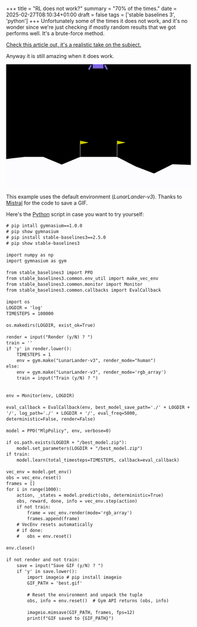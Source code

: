 +++
title = "RL does not work?"
summary = "70% of the times."
date = 2025-02-27T08:10:34+01:00
draft = false
tags = ['stable baselines 3', 'python']
+++
Unfortunately some of the times it does not work, and it's no wonder since we're just checking if mostly random results that we got performs well. It's a brute-force method.

[Check this article out, it's a realistic take on the subject.](https://www.alexirpan.com/2018/02/14/rl-hard.html)

Anyway it is still amazing when it does work.

![A mostly working example.](best2.gif)

This example uses the default environment (*LunarLander-v3*). Thanks to [Mistral](https://chat.mistral.ai/chat) for the code to save a GIF.

Here's the [Python](https://www.python.org/) script in case you want to try yourself:

```
# pip intall gymnasium==1.0.0
# pip show gymnasium
# pip install stable-baselines3==2.5.0
# pip show stable-baselines3

import numpy as np
import gymnasium as gym

from stable_baselines3 import PPO
from stable_baselines3.common.env_util import make_vec_env
from stable_baselines3.common.monitor import Monitor
from stable_baselines3.common.callbacks import EvalCallback

import os
LOGDIR = 'log'
TIMESTEPS = 100000

os.makedirs(LOGDIR, exist_ok=True)

render = input("Render (y/N) ? ")
train = ''
if 'y' in render.lower():
    TIMESTEPS = 1
    env = gym.make("LunarLander-v3", render_mode="human")
else:
    env = gym.make("LunarLander-v3", render_mode='rgb_array')
    train = input("Train (y/N) ? ")
    
                             
env = Monitor(env, LOGDIR)

eval_callback = EvalCallback(env, best_model_save_path='./' + LOGDIR + '/', log_path='./' + LOGDIR + '/', eval_freq=5000, deterministic=False, render=False)

model = PPO("MlpPolicy", env, verbose=0)

if os.path.exists(LOGDIR + "/best_model.zip"):
    model.set_parameters(LOGDIR + "/best_model.zip")
if train:
    model.learn(total_timesteps=TIMESTEPS, callback=eval_callback)

vec_env = model.get_env()
obs = vec_env.reset()
frames = []
for i in range(1000):
    action, _states = model.predict(obs, deterministic=True)
    obs, reward, done, info = vec_env.step(action)
    if not train:
        frame = vec_env.render(mode='rgb_array')
        frames.append(frame)
    # VecEnv resets automatically
    # if done:
    #   obs = env.reset()

env.close()

if not render and not train:
    save = input("Save GIF (y/N) ? ")
    if 'y' in save.lower():
        import imageio # pip install imageio
        GIF_PATH = 'best.gif'
        
        # Reset the environment and unpack the tuple
        obs, info = env.reset()  # Gym API returns (obs, info)
    
        imageio.mimsave(GIF_PATH, frames, fps=12)
        print(f"GIF saved to {GIF_PATH}")
```
